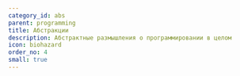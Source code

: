 ```yaml
---
category_id: abs
parent: programming
title: Абстракции
description: Абстрактные размышления о программировании в целом
icon: biohazard
order_no: 4
small: true
---
```

